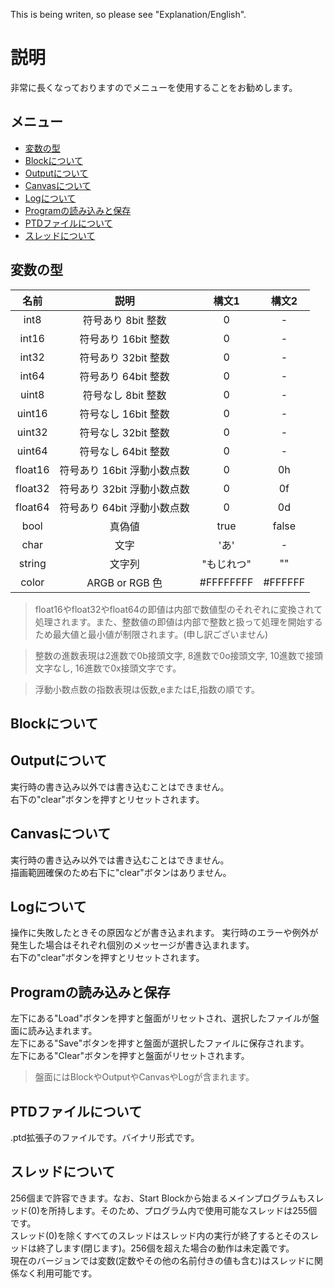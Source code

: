 This is being writen, so please see "Explanation/English".


# 説明
  
非常に長くなっておりますのでメニューを使用することをお勧めします。
  
## メニュー
- [変数の型](#変数の型)
- [Blockについて](#blockについて)
- [Outputについて](#outputについて)
- [Canvasについて](#canvasについて)
- [Logについて](#logについて)
- [Programの読み込みと保存](#programの読み込みと保存)
- [PTDファイルについて](#ptdファイルについて)
- [スレッドについて](#スレッドについて)
  
## 変数の型
|名前|説明|構文1|構文2|
|:--:|:--:|:--:|:--:|
|int8|符号あり 8bit 整数|0|-|
|int16|符号あり 16bit 整数|0|-|
|int32|符号あり 32bit 整数|0|-|
|int64|符号あり 64bit 整数|0|-|
|uint8|符号なし 8bit 整数|0|-|
|uint16|符号なし 16bit 整数|0|-|
|uint32|符号なし 32bit 整数|0|-|
|uint64|符号なし 64bit 整数|0|-|
|float16|符号あり 16bit 浮動小数点数|0|0h|
|float32|符号あり 32bit 浮動小数点数|0|0f|
|float64|符号あり 64bit 浮動小数点数|0|0d|
|bool|真偽値|true|false|
|char|文字|'あ'|-|
|string|文字列|"もじれつ"|""|
|color|ARGB or RGB 色|#FFFFFFFF|#FFFFFF|
  
  
>float16やfloat32やfloat64の即値は内部で数値型のそれぞれに変換されて処理されます。また、整数値の即値は内部で整数と扱って処理を開始するため最大値と最小値が制限されます。(申し訳ございません)

>整数の進数表現は2進数で0b接頭文字, 8進数で0o接頭文字, 10進数で接頭文字なし, 16進数で0x接頭文字です。
  
>浮動小数点数の指数表現は仮数,eまたはE,指数の順です。
      
## Blockについて
## Outputについて
 実行時の書き込み以外では書き込むことはできません。  
 右下の"clear"ボタンを押すとリセットされます。  
## Canvasについて
 実行時の書き込み以外では書き込むことはできません。  
 描画範囲確保のため右下に"clear"ボタンはありません。  
## Logについて
 操作に失敗したときその原因などが書き込まれます。 実行時のエラーや例外が発生した場合はそれぞれ個別のメッセージが書き込まれます。  
 右下の"clear"ボタンを押すとリセットされます。  
## Programの読み込みと保存
 左下にある"Load"ボタンを押すと盤面がリセットされ、選択したファイルが盤面に読み込まれます。  
 左下にある"Save"ボタンを押すと盤面が選択したファイルに保存されます。  
 左下にある"Clear"ボタンを押すと盤面がリセットされます。  
  
>盤面にはBlockやOutputやCanvasやLogが含まれます。
## PTDファイルについて
 .ptd拡張子のファイルです。バイナリ形式です。  
## スレッドについて
 256個まで許容できます。なお、Start Blockから始まるメインプログラムもスレッド(0)を所持します。そのため、プログラム内で使用可能なスレッドは255個です。  
スレッド(0)を除くすべてのスレッドはスレッド内の実行が終了するとそのスレッドは終了します(閉じます)。256個を超えた場合の動作は未定義です。  
 現在のバージョンでは変数(定数やその他の名前付きの値も含む)はスレッドに関係なく利用可能です。
